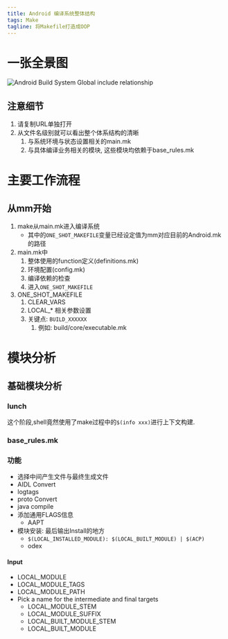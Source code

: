 ```yaml
---
title: Android 编译系统整体结构
tags: Make
tagline: 将Makefile打造成OOP
---
```


# 一张全景图

![Android Build System Global include relationship](/assets/svgfiles/AndroidBuildSystemGlobalIncludeview.svg )

## 注意细节

1. 请复制URL单独打开
2. 从文件名级别就可以看出整个体系结构的清晰
    1. 与系统环境与状态设置相关的main.mk
    2. 与具体编译业务相关的模块, 这些模块均依赖于base_rules.mk

# 主要工作流程

## 从mm开始

1. make从main.mk进入编译系统
    * 其中的`ONE_SHOT_MAKEFILE`变量已经设定值为mm对应目前的Android.mk的路径
2. main.mk中
    1. 整体使用的function定义(definitions.mk)
    2. 环境配置(config.mk)
    3. 编译依赖的检查
    4. 进入`ONE_SHOT_MAKEFILE`
3. ONE_SHOT_MAKEFILE
    1. CLEAR_VARS
    2. LOCAL_* 相关参数设置
    3. 关键点: `BUILD_XXXXXX`
        1. 例如: build/core/executable.mk

# 模块分析

## 基础模块分析

### lunch

这个阶段,shell竟然使用了make过程中的`$(info xxx)`进行上下文构建.

### base_rules.mk

### 功能

* 选择中间产生文件与最终生成文件
* AIDL Convert
* logtags
* proto Convert
* java compile
* 添加通用FLAGS信息
    * AAPT
* 模块安装: 最后输出Install的地方
    * `$(LOCAL_INSTALLED_MODULE): $(LOCAL_BUILT_MODULE) | $(ACP)`
    * odex

#### Input

* LOCAL_MODULE
* LOCAL_MODULE_TAGS
* LOCAL_MODULE_PATH
* Pick a name for the intermediate and final targets
    * LOCAL_MODULE_STEM
    * LOCAL_MODULE_SUFFIX
    * LOCAL_BUILT_MODULE_STEM
    * LOCAL_BUILT_MODULE
